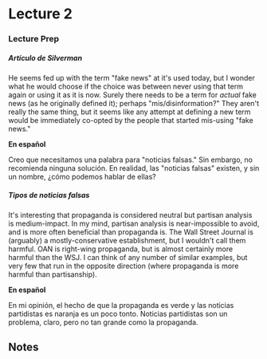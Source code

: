 # Lecture 2

### Lecture Prep

##### Artículo de Silverman

He seems fed up with the term "fake news" at it's used today, but I wonder what he would choose if the choice was between never using that term again or using it as it is now. Surely there needs to be a term for *actual* fake news (as he originally defined it); perhaps "mis/disinformation?" They aren't really the same thing, but it seems like any attempt at defining a new term would be immediately co-opted by the people that started mis-using "fake news."

**En español**

Creo que necesitamos una palabra para "noticias falsas." Sin embargo, no recomienda ninguna solución. En realidad, las "noticias falsas" existen, y sin un nombre, ¿cómo podemos hablar de ellas?

##### Tipos de noticias falsas

It's interesting that propaganda is considered neutral but partisan analysis is medium-impact. In my mind, partisan analysis is near-impossible to avoid, and is more often beneficial than propaganda is. The Wall Street Journal is (arguably) a mostly-conservative establishment, but I wouldn't call them harmful. OAN is right-wing propaganda, but is almost certainly more harmful than the WSJ. I can think of any number of similar examples, but very few that run in the opposite direction (where propaganda is more harmful than partisanship).

**En español**

En mi opinión, el hecho de que la propaganda es verde y las noticias partidistas es naranja es un poco tonto. Noticias partidistas son un problema, claro, pero no tan grande como la propaganda.

## Notes